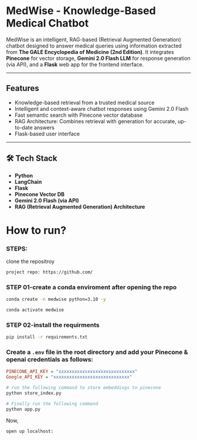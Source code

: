 # MedWise - Knowledge-Based Medical Chatbot

MedWise is an intelligent, RAG-based (Retrieval Augmented Generation) chatbot designed to answer medical queries using information extracted from **The GALE Encyclopedia of Medicine (2nd Edition)**. It integrates **Pinecone** for vector storage, **Gemini 2.0 Flash LLM** for response generation (via API), and a **Flask** web app for the frontend interface.

---

## Features

- Knowledge-based retrieval from a trusted medical source  
- Intelligent and context-aware chatbot responses using Gemini 2.0 Flash  
- Fast semantic search with Pinecone vector database  
- RAG Architecture: Combines retrieval with generation for accurate, up-to-date answers  
- Flask-based user interface  

---

## 🛠️ Tech Stack

- **Python**
- **LangChain**
- **Flask**
- **Pinecone Vector DB**
- **Gemini 2.0 Flash (via API)**
- **RAG (Retrieval Augmented Generation) Architecture**
# How to run?
### STEPS:

clone the repositroy

``` bash
project repo: https://github.com/
```
### STEP 01-create a conda enviroment after opening the repo

``` bash
conda create -n medwise python=3.10 -y
```
```bash
conda activate medwise
```

### STEP 02-install the requirments

```bash 
pip install -r requirements.txt
```
### Create a `.env` file in the root directory and add your Pinecone & openai credentials as follows:

```ini
PINECONE_API_KEY = "xxxxxxxxxxxxxxxxxxxxxxxxxxxxx"
Google_API_KEY = "xxxxxxxxxxxxxxxxxxxxxxxxxxxxx"
```


```bash
# run the following command to store embeddings to pinecone
python store_index.py
```

```bash
# Finally run the following command
python app.py
```

Now,
```bash
open up localhost:
```

